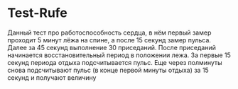 # Test-Rufe
Данный тест про работоспособность сердца, в нём первый замер проходит 5 минут лёжа на спине, а после 15 секунд замер пульса. Далее за 45 секунд выполнение 30 приседаний. После приседаний начинается восстановительный период в положении лежа. За первые 15 секунд периода отдыха подсчитывается пульс. Еще через полминуты снова подсчитывают пульс (в конце первой минуты отдыха) за 15 секунд и получают величину 
